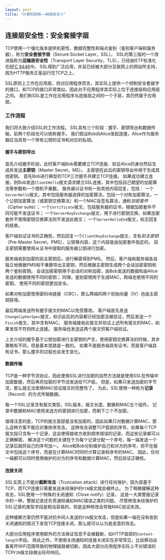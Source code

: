 ```yaml
---
layout: post
title: "计算机网络——网络安全③"
---
```


## 连接层安全性：安全套接字层

TCP使用一个强化版本提供机密性、数据完整性和端点鉴别（鉴别客户端和服务器），称为**安全套接字层**（Secure Socket Layer，SSL）。
SSL的第三版的一个改进版称为**运输层安全性**（Transport Layer Security，TLS），已经由IETF标准化在[RFC 8446](https://www.rfc-editor.org/rfc/rfc8446)中。
SSL得到广泛应用，并且已经被大部分互联网上的网站所支持，因为HTTP服务正是运行在TCP之上。

SSL原则上工作在应用层，但对应用程序而言，其实际上提供一个控制安全套接字的接口，和TCP的接口非常类似，因此对于应用程序其实际上位于连接层和应用层之间。
我们称SSL是工作在应用程序与连接层之间的一个子层，其仍然属于应用层。

### 工作流程

我们将大致介绍SSL的工作流程。
SSL具有三个阶段：握手、密钥导出和数据传输，前两个阶段也可以统称握手。
我们假设Bob向Alice发起连接，Alice作为服务器应当具有一个带有公钥的证书和对应的私钥。

#### 握手与密钥导出

首先介绍握手阶段，此时客户端Bob需要建立TCP连接、验证Alice的身份然后生成并发送**主密钥**（Master Secret，MS）。
主密钥在此后的密钥导出中用于生成其他密钥。
首先Bob进行典型的TCP三次握手并建立TCP连接。
如果成功建立连接，则Bob发送`ClientHello`报文请求建立SSL连接，其中包括自己期望的加密算法等参数和一个随机不重数。
服务器以证书和一些其他内容回复，包括：
一个`ServerHello`报文，其中包括服务器选择的加密算法，包括一个对称加密算法，一个公钥加密算法（或密钥交换算法）和一个MAC及签名算法，通称*加密套件*（Cipher suite）；
一个`Certificate`报文，包括服务器的证书，根据加密套件不同可能不发送证书；
一个`ServerKeyExchange`报文，用于进行密钥交换，如果加密套件不使用密钥交换算法则不发送此报文；
一个`ServerHelloEnd`报文，标志回复的结束。

客户端验证证书的正确性，然后回复一个`ClientKeyExchange`报文，含有*前主密钥*（Pre-Master Secret，PMS）、公钥等内容，这个内容是由加密套件指定的。
前主密钥需要使用从证书中提取的服务器公钥进行加密。

服务端收到加密的前主密钥后，进行解密得到PMS。
然后，客户端和服务端各自独立地根据PMS和不重数导出主密钥，然后根据主密钥生成两个会话加密密钥和两个鉴别密钥。
会话加密密钥用于会话的对称加密，由Bob发送的数据和由Alice发送的数据使用不同的密钥；
同理，鉴别密钥用于生成MAC，两端也使用不同的密钥。
使用不同的密钥更加安全。

如果对称加密使用密码块链接（CBC），那么两端的两个初始向量（IV）也由主密钥获得。

最后两端发送所有握手报文的MAC以免受篡改。
客户端首先发送`ChangeCipherSpec`报文，标识此后的内容都已经加密且被验证，然后发送一个`Finish`报文，其中含有MAC。
服务端接收此报文并验证上述所有报文的MAC，如果发现不符则终止连接。
服务端也发送这两个报文供客户端验证。

上文介绍的握手基于公钥加密进行主密钥的产生，使用密钥交换算法的时候，其步骤略有不同，但是基本思路是一致的。
如果不是服务端具有证书，而是客户端具有证书，那么握手的过程也会发生变化。

#### 数据传输

TCP是一种字节流协议，因此使用SSL进行加密的自然方法就是使用SSL在传输中加密数据，然后再将加密的字节流发送给TCP层。
但是，如果只发送加密的字节流，那么就无法使用MAC验证报文的完整性了。
为此，SSL使用一种称为**记录**（Record）的方式传输数据。

每一个SSL记录含有报文类型，SSL版本，报文长度，数据和MAC五个组件。
记录中数据和MAC使用发送方的密钥进行加密，而剩下三个不加密。

值得注意的是，TCP的报文首部是没有加密的，因此如果只对数据计算MAC，那么这种方案不能应对重排序攻击。
这种攻击调整TCP首部的序号，如果每个TCP报文段只含有一个记录，这会使得接收方收到顺序错误的记录，而这些记录都可以正确解密。
解决这个问题的关键在于为每个记录分配一个序号，每一端发送一个记录后就将自己的序号加一。
Alice和Bob分别维护自己和对方的序号，但不在报文中包括这个序号，而是在计算MAC时同时计算记录和序号的MAC。
因此，任何一端都可以同时使用维护的对方的序号和数据计算MAC，然后验证正确性。

#### 连接关闭

SSL实质上不能对**截断攻击**（Truncation attack）进行任何保护，因为其基于TCP，而TCP连接只需要发送未经保护的`FIN`报文就会被终止。
为了稍微缓解这种攻击，SSL使用一个特殊的关闭通知（Close notify）记录。
这是一大类警报记录中的一种，警报记录还负责通知诸如MAC错误之类的问题。
尽管修改未经保护的SSL记录的类型字段是相当容易的，但是这种修改会导致MAC验证失效。

这种缓解方案仍然不能对抗中间人发送的`FIN`报文攻击，但是如果一端在没有收到关闭通知的情况下发现TCP连接关闭，那么就可以认为是恶意的攻击。

大部分应用程序使用额外的方法保证信息不会被截断，如HTTP首部的`Content-length`字段。
除此之外，不使用关闭通知的连接关闭实在非常常见，比如移动设备离开WiFi范围导致的物理链路被切断，因此大部分应用程序实际上不对错误的TCP`FIN`报文段做出任何响应。
